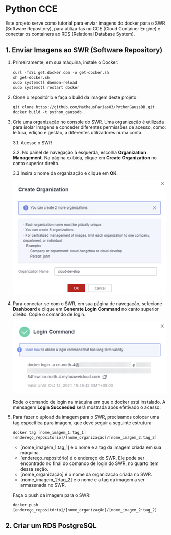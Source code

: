 # Python CCE
Este projeto serve como tutorial para enviar imagens do docker para o SWR (Software Repository), para utilizá-las no CCE (Cloud Container Engine) e conectar os containers ao RDS (Relational Database System).

## 1. Enviar Imagens ao SWR (Software Repository)
1. Primeiramente, em sua máquina, instale o Docker:
    ```
    curl -fsSL get.docker.com -o get-docker.sh
    sh get-docker.sh
    sudo systemctl daemon-reload
    sudo systemctl restart docker
    ```

2. Clone o repositório e faça o build da imagem deste projeto:
    ```
    git clone https://github.com/MatheusFarias03/PythonGaussDB.git
    docker build -t python_gaussdb .
    ```

3. Crie uma organização no console do SWR. Uma organização é utilizada para isolar imagens e conceder diferentes permissões de acesso, como: leitura, edição e gestão, a diferentes utilizadores numa conta.
    
    3.1. Acesse o SWR
    
    3.2. No painel de navegação à esquerda, escolha __Organization Management__. Na página exibida, clique em __Create Organization__ no canto superior direito.

    3.3 Insira o nome da organização e clique em __OK__.

    ![Create Organization](images/CreateOrganization.png)

4. Para conectar-se com o SWR, em sua página de navegação, selecione __Dashboard__ e clique em __Generate Login Command__ no canto superior direito. Copie o comando de login.

    ![Login Command](images/LoginCommand.png)

    Rode o comando de login na máquina em que o docker está instalado. A mensagem __Login Succeeded__ será mostrada após efetivado o acesso.

5. Para fazer o upload da imagem para o SWR, precisamos colocar uma tag específica para imagem, que deve seguir a seguinte estrutura:
    ```
    docker tag [nome_imagem_1:tag_1] [endereço_repositório]/[nome_organização]/[nome_imagem_2:tag_2]
    ```
    * [nome_imagem_1:tag_1] é o nome e a tag da imagem criada em sua máquina.
    * [endereço_repositório] é o endereço do SWR. Ele pode ser encontrado no final do comando de login do SWR, no quarto item dessa seção. 
    * [nome_organização] é o nome da organização criada no SWR.
    * [nome_imagem_2:tag_2] é o nome e a tag da imagem a ser armazenada no SWR.

    Faça o push da imagem para o SWR:
    ```
    docker push [endereço_repositório]/[nome_organização]/[nome_imagem_2:tag_2]
    ```

## 2. Criar um RDS PostgreSQL


